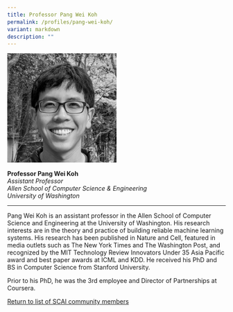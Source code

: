 ```yaml
---
title: Professor Pang Wei Koh
permalink: /profiles/pang-wei-koh/
variant: markdown
description: ""
---
```

<div style="width:50%"><img src="/images/People/pang_wei_koh.jpeg" alt="Professor Pang Wei Koh"></div>

**Professor Pang Wei Koh**<br>*Assistant Professor*<br>*Allen School of Computer Science &amp; Engineering*<br>*University of Washington*<br>

---

Pang Wei Koh is an assistant professor in the Allen School of Computer Science and Engineering at the University of Washington. His research interests are in the theory and practice of building reliable machine learning systems. His research has been published in Nature and Cell, featured in media outlets such as The New York Times and The Washington Post, and recognized by the MIT Technology Review Innovators Under 35 Asia Pacific award and best paper awards at ICML and KDD. He received his PhD and BS in Computer Science from Stanford University. 

Prior to his PhD, he was the 3rd employee and Director of Partnerships at Coursera.

[Return to list of SCAI community members](/community)